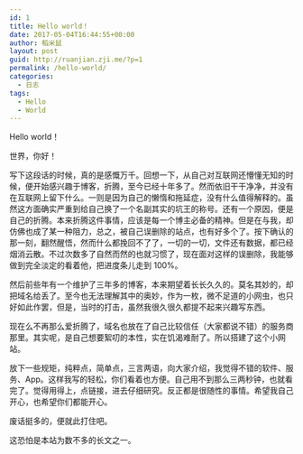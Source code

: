 ```yaml
---
id: 1
title: Hello​ world！
date: 2017-05-04T16:44:55+00:00
author: 稻米鼠
layout: post
guid: http://ruanjian.zji.me/?p=1
permalink: /hello-world/
categories:
  - 日志
tags:
  - Hello
  - World
---
```

Hello​ world！

世界，你好！

写下这段话的时候，真的是感慨万千。回想一下，从自己对互联网还懵懂无知的时候，便开始感兴趣于博客，折腾，至今已经十年多了。然而依旧干干净净，并没有在互联网上留下什么。一则是因为自己的懒惰和拖延症，没有什么值得解释的。虽然这方面确实严重到给自己换了一个名副其实的坑王的称号。还有一个原因，便是自己的折腾。本来折腾这件事情，应该是每一个博主必备的精神。但是在与我，却仿佛也成了某一种阻力，总之，被自己误删除的站点，也有好多个了。按下确认的那一刻，翻然醒悟，然而什么都挽回不了了，一切的一切，文件还有数据，都已经烟消云散。不过次数多了自然而然的也就习惯了，现在面对这样的误删除，我能够做到完全淡定的看着他，把进度条儿走到 100%。

然后前些年有一个维护了三年多的博客，本来期望着长长久久的。莫名其妙的，却把域名给丢了。至今也无法理解其中的奥妙，作为一枚，微不足道的小网虫，也只好如此作罢，但是，当时的打击，虽然我很久很久都提不起来兴趣写东西。

现在么不再那么爱折腾了，域名也放在了自己比较信任（大家都说不错）的服务商那里。其实呢，是自己想要絮叨的本性，实在饥渴难耐了。所以搭建了这个小网站。

放下一些规矩，纯粹点，简单点，三言两语，向大家介绍，我觉得不错的软件、服务、App。这样我写的轻松，你们看着也方便。自己用不到那么三两秒钟，也就看完了。觉得用得上，点链接，进去仔细研究。反正都是很随性的事情。希望我自己开心，也希望你们都能开心。

废话挺多的，便就此打住吧。

这恐怕是本站为数不多的长文之一。